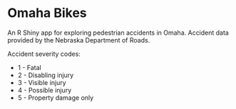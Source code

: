 # Omaha Bikes

An R Shiny app for exploring pedestrian accidents in Omaha. Accident data provided by the Nebraska Department of Roads.

Accident severity codes:

* 1 - Fatal
* 2 - Disabling injury
* 3 - Visible injury 
* 4 - Possible injury
* 5 - Property damage only